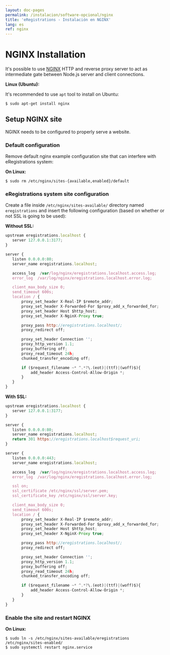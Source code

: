 ```yaml
---
layout: doc-pages
permalink: /instalacion/software-opcional/nginx
title: 'eRegistrations - Instalación en NGINX'
lang: es
ref: nginx
---
```


# NGINX Installation

It's possible to use [NGINX](https://nginx.org/en/) HTTP and reverse proxy server to act as intermediate gate between Node.js server and client connections.

**Linux (Ubuntu):**

It's recommended to use `apt` tool to install on Ubuntu:

```console
$ sudo apt-get install nginx
```

## Setup NGINX site

NGINX needs to be configured to properly serve a website.

### Default configuration

Remove default nginx example configuration site that can interfere with eRegistrations system:

**On Linux:**

```console
$ sudo rm /etc/nginx/sites-{available,enabled}/default
```

### eRegistrations system site configuration

Create a file inside `/etc/nginx/sites-available/` directory named `eregistrations` and insert the following configuration (based on whether or not SSL is going to be used):

**Without SSL:**

```javascript
upstream eregistrations.localhost {
   server 127.0.0.1:3177;
}

server {
   listen 0.0.0.0:80;
   server_name eregistrations.localhost;

   access_log  /var/log/nginx/eregistrations.localhost.access.log;
   error_log  /var/log/nginx/eregistrations.localhost.error.log;

   client_max_body_size 0;
   send_timeout 600s;
   location / {
       proxy_set_header X-Real-IP $remote_addr;
       proxy_set_header X-Forwarded-For $proxy_add_x_forwarded_for;
       proxy_set_header Host $http_host;
       proxy_set_header X-NginX-Proxy true;

       proxy_pass http://eregistrations.localhost/;
       proxy_redirect off;

       proxy_set_header Connection '';
       proxy_http_version 1.1;
       proxy_buffering off;
       proxy_read_timeout 24h;
       chunked_transfer_encoding off;

       if ($request_filename ~* ^.*?\.(eot)|(ttf)|(woff)$){
           add_header Access-Control-Allow-Origin *;
       }
   }
}
```

**With SSL:**

```javascript
upstream eregistrations.localhost {
   server 127.0.0.1:3177;
}

server {
   listen 0.0.0.0:80;
   server_name eregistrations.localhost;
   return 301 https://eregistrations.localhost$request_uri;
}

server {
   listen 0.0.0.0:443;
   server_name eregistrations.localhost;

   access_log  /var/log/nginx/eregistrations.localhost.access.log;
   error_log  /var/log/nginx/eregistrations.localhost.error.log;

   ssl on;
   ssl_certificate /etc/nginx/ssl/server.pem;
   ssl_certificate_key /etc/nginx/ssl/server.key;

   client_max_body_size 0;
   send_timeout 600s;
   location / {
       proxy_set_header X-Real-IP $remote_addr;
       proxy_set_header X-Forwarded-For $proxy_add_x_forwarded_for;
       proxy_set_header Host $http_host;
       proxy_set_header X-NginX-Proxy true;

       proxy_pass http://eregistrations.localhost/;
       proxy_redirect off;

       proxy_set_header Connection '';
       proxy_http_version 1.1;
       proxy_buffering off;
       proxy_read_timeout 24h;
       chunked_transfer_encoding off;

       if ($request_filename ~* ^.*?\.(eot)|(ttf)|(woff)$){
           add_header Access-Control-Allow-Origin *;
       }
   }
}
```

### Enable the site and restart NGINX

**On Linux:**

```console
$ sudo ln -s /etc/nginx/sites-available/eregistrations /etc/nginx/sites-enabled/
$ sudo systemctl restart nginx.service
```
